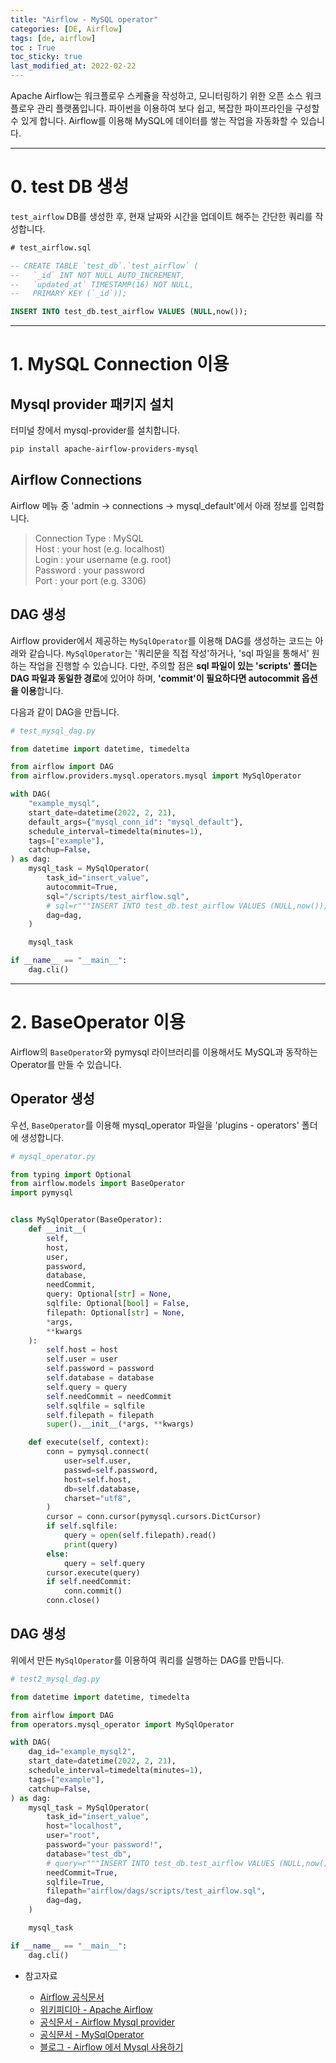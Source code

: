 ```yaml
---
title: "Airflow - MySQL operator"
categories: [DE, Airflow]
tags: [de, airflow]
toc : True
toc_sticky: true
last_modified_at: 2022-02-22
---
```


Apache Airflow는 워크플로우 스케쥴을 작성하고, 모니터링하기 위한 오픈 소스 워크플로우 관리 플랫폼입니다. 파이썬을 이용하여 보다 쉽고, 복잡한 파이프라인을 구성할 수 있게 합니다. Airflow를 이용해 MySQL에 데이터를 쌓는 작업을 자동화할 수 있습니다.

---

# 0. test DB 생성
`test_airflow` DB를 생성한 후, 현재 날짜와 시간을 업데이트 해주는 간단한 쿼리를 작성합니다.
```sql
# test_airflow.sql

-- CREATE TABLE `test_db`.`test_airflow` (
--   `_id` INT NOT NULL AUTO_INCREMENT,
--   `updated_at` TIMESTAMP(16) NOT NULL,
--   PRIMARY KEY (`_id`));

INSERT INTO test_db.test_airflow VALUES (NULL,now());
```
---

# 1. MySQL Connection 이용
## Mysql provider 패키지 설치
터미널 창에서 mysql-provider를 설치합니다.
```bash
pip install apache-airflow-providers-mysql
```

## Airflow Connections
Airflow 메뉴 중 'admin &rarr; connections &rarr; mysql_default'에서 아래 정보를 입력합니다.

> Connection Type : MySQL   
Host : your host (e.g. localhost)   
Login : your username (e.g. root)   
Password : your password   
Port : your port (e.g. 3306)   

## DAG 생성
Airflow provider에서 제공하는 `MySqlOperator`를 이용해 DAG를 생성하는 코드는 아래와 같습니다. `MySqlOperator`는 '쿼리문을 직접 작성'하거나, 'sql 파일을 통해서' 원하는 작업을 진행할 수 있습니다. 다만, 주의할 점은 **sql 파일이 있는 'scripts' 폴더는 DAG 파일과 동일한 경로**에 있어야 하며, **'commit'이 필요하다면 autocommit 옵션을 이용**합니다. 

다음과 같이 DAG을 만듭니다.
```py
# test_mysql_dag.py

from datetime import datetime, timedelta

from airflow import DAG
from airflow.providers.mysql.operators.mysql import MySqlOperator

with DAG(
    "example_mysql",
    start_date=datetime(2022, 2, 21),
    default_args={"mysql_conn_id": "mysql_default"},
    schedule_interval=timedelta(minutes=1),
    tags=["example"],
    catchup=False,
) as dag:
    mysql_task = MySqlOperator(
        task_id="insert_value",
        autocommit=True,
        sql="/scripts/test_airflow.sql",
        # sql=r"""INSERT INTO test_db.test_airflow VALUES (NULL,now());""",
        dag=dag,
    )

    mysql_task

if __name__ == "__main__":
    dag.cli()
```
---

# 2. BaseOperator 이용 
Airflow의 `BaseOperator`와 pymysql 라이브러리를 이용해서도 MySQL과 동작하는 Operator를 만들 수 있습니다.

## Operator 생성
우선, `BaseOperator`를 이용해 mysql_operator 파일을 'plugins - operators' 폴더에 생성합니다.
```py
# mysql_operator.py

from typing import Optional
from airflow.models import BaseOperator
import pymysql


class MySqlOperator(BaseOperator):
    def __init__(
        self,
        host,
        user,
        password,
        database,
        needCommit,
        query: Optional[str] = None,
        sqlfile: Optional[bool] = False,
        filepath: Optional[str] = None,
        *args,
        **kwargs
    ):
        self.host = host
        self.user = user
        self.password = password
        self.database = database
        self.query = query
        self.needCommit = needCommit
        self.sqlfile = sqlfile
        self.filepath = filepath
        super().__init__(*args, **kwargs)

    def execute(self, context):
        conn = pymysql.connect(
            user=self.user,
            passwd=self.password,
            host=self.host,
            db=self.database,
            charset="utf8",
        )
        cursor = conn.cursor(pymysql.cursors.DictCursor)
        if self.sqlfile:
            query = open(self.filepath).read()
            print(query)
        else:
            query = self.query
        cursor.execute(query)
        if self.needCommit:
            conn.commit()
        conn.close()
```

## DAG 생성
위에서 만든 `MySqlOperator`를 이용하여 쿼리를 실행하는 DAG를 만듭니다.
```py
# test2_mysql_dag.py

from datetime import datetime, timedelta

from airflow import DAG
from operators.mysql_operator import MySqlOperator

with DAG(
    dag_id="example_mysql2",
    start_date=datetime(2022, 2, 21),
    schedule_interval=timedelta(minutes=1),
    tags=["example"],
    catchup=False,
) as dag:
    mysql_task = MySqlOperator(
        task_id="insert_value",
        host="localhost",
        user="root",
        password="your password!",
        database="test_db",
        # query=r"""INSERT INTO test_db.test_airflow VALUES (NULL,now());""",
        needCommit=True,
        sqlfile=True,
        filepath="airflow/dags/scripts/test_airflow.sql",
        dag=dag,
    )

    mysql_task

if __name__ == "__main__":
    dag.cli()
```



* 참고자료
  
  * [Airflow 공식문서](https://airflow.apache.org/docs/apache-airflow/stable/index.html)
  * [위키피디아 - Apache Airflow](https://en.wikipedia.org/wiki/Apache_Airflow)
  * [공식문서 - Airflow Mysql provider](https://airflow.apache.org/docs/apache-airflow-providers-mysql/stable/index.html)
  * [공식문서 - MySqlOperator](https://airflow.apache.org/docs/apache-airflow-providers-mysql/stable/operators.html#howto-operator-mysqloperator)
  * [블로그 - Airflow 에서 Mysql 사용하기](https://hyungjung-lee.github.io/python/Python-Airflow-Mysql/)